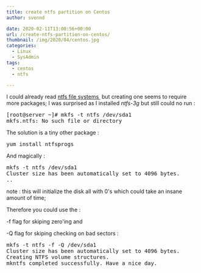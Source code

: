 ```yaml
---
title: create ntfs partition on Centos
author: svennd

date: 2020-02-11T13:00:56+00:00
url: /create-ntfs-partition-on-centos/
thumbnail: /img/2020/04/centos.jpg
categories:
  - Linux
  - SysAdmin
tags:
  - centos
  - ntfs

---
```

I could already read [ntfs file systems ][1] but creating one seems to require more packages; I was surprised as I installed _ntfs-3g_ but still could no run :

<pre>[root@server ~]# mkfs -t ntfs /dev/sda1
mkfs.ntfs: No such file or directory
</pre>

The solution is a tiny other package :

<pre>yum install ntfsprogs</pre>

And magically :

<pre>mkfs -t ntfs /dev/sda1
Cluster size has been automatically set to 4096 bytes.
..</pre>

note : this will initialize the disk all with 0's which could take an insane amount of time;

Therefore you could use the :

-f flag for skiping zero'ing and

-Q flag for skiping checking on bad sectors :

<pre>mkfs -t ntfs -f -Q /dev/sda1
Cluster size has been automatically set to 4096 bytes.
Creating NTFS volume structures.
mkntfs completed successfully. Have a nice day.
</pre>

&nbsp;

 [1]: https://www.svennd.be/mount-unknown-filesystem-type-ntfs-on-centos-7-2/